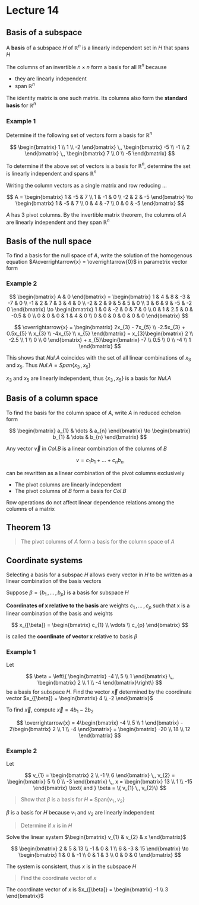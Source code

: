 # Lecture 14

## Basis of a subspace

A **basis** of a subspace $H$ of $\mathbb{R}^{n}$ is a linearly independent set in $H$ that spans $H$

The columns of an invertible $n \times n$ form a basis for all $\mathbb{R}^{n}$ because

- they are linearly independent
- span $\mathbb{R}^{n}$

The identity matrix is one such matrix. Its columns also form the **standard basis** for $\mathbb{R}^{n}$

### Example 1

Determine if the following set of vectors form a basis for $\mathbb{R}^{n}$

$$
	\begin{bmatrix}
		1 \\ 1 \\ -2
	\end{bmatrix}
	\,,
	\begin{bmatrix}
		-5 \\ -1 \\ 2
	\end{bmatrix}
	\,,
	\begin{bmatrix}
		7 \\ 0 \\ -5
	\end{bmatrix}
$$

To determine if the above set of vectors is a basis for $\mathbb{R}^{n}$, determine the set is linearly independent and spans $\mathbb{R}^{n}$

Writing the column vectors as a single matrix and row reducing ...

$$
	A = \begin{bmatrix}
		1 & -5 & 7 \\
		1 & -1 & 0 \\
		-2 & 2 & -5
	\end{bmatrix}
	\to
	\begin{bmatrix}
		1 & -5 & 7 \\
		0 & 4 & -7 \\
		0 & 0 & -5
	\end{bmatrix}
$$

$A$ has 3 pivot columns. By the invertible matrix theorem, the columns of $A$ are linearly independent and they span $\mathbb{R}^{n}$

## Basis of the null space

To find a basis for the null space of $A$, write the solution of the homogenous equation $A\overrightarrow{x} = \overrightarrow{0}$ in parametrix vector form

### Example 2
$$
	\begin{bmatrix} A & 0 \end{bmatrix}
	=
	\begin{bmatrix}
		1 & 4 & 8 & -3 & -7 & 0 \\
		-1 & 2 & 7 & 3 & 4 & 0 \\
		-2 & 2 & 9 & 5 & 5 & 0 \\
		3 & 6 & 9 & -5 & -2 0
	\end{bmatrix}
	\to
	\begin{bmatrix}
		1 & 0 & -2 & 0 & 7 & 0 \\
		0 & 1 & 2.5 & 0 & -0.5 & 0 \\
		0 & 0 & 0 & 1 & 4 & 0 \\
		0 & 0 & 0 & 0 & 0 & 0
	\end{bmatrix}
$$

$$
	\overrightarrow{x} = \begin{bmatrix}
		2x_{3} - 7x_{5} \\
		-2.5x_{3} + 0.5x_{5} \\
		x_{3} \\
		-4x_{5} \\
		x_{5} 
	\end{bmatrix}
	=
	x_{3}\begin{bmatrix}
		2 \\ -2.5 \\ 1 \\ 0 \\ 0
	\end{bmatrix}
	+
	x_{5}\begin{bmatrix}
		-7 \\ 0.5 \\ 0 \\ -4 \\ 1
	\end{bmatrix}
$$

This shows that $Nul. A$ coincides with the set of all linear combinations of $x_{3}$ and $x_{5}$. Thus $Nul. A = Span\{ x_{3} \,, x_{5}\}$

$x_{3}$ and $x_{5}$ are linearly independent, thus $\{ x_{3} \,, x_{5} \}$ is a basis for $Nul. A$

## Basis of a column space

To find the basis for the column space of $A$, write $A$ in reduced echelon form

$$
	\begin{bmatrix}
		a_{1} & \dots & a_{n}
	\end{bmatrix}
	\to
	\begin{bmatrix}
		b_{1} & \dots & b_{n}
	\end{bmatrix}
$$

Any vector $\overrightarrow{v}$ in $Col. B$ is a linear combination of the columns of $B$

$$
	v = c_{1}b_{1} + \dots + c_{n}b_{n}
$$

can be rewritten as a linear combination of the pivot columns exclusively

- The pivot columns are linearly independent
- The pivot columns of $B$ form a basis for $Col. B$

Row operations do not affect linear dependence relations among the columns of a matrix

## Theorem 13

> The pivot columns of $A$ form a basis for the column space  of $A$

## Coordinate systems

Selecting a basis for a subspac $H$ allows every vector in $H$ to be written as a linear combination of the basis vectors

Suppose $\beta = \{ b_{1} \,, \dots \,, b_{p} \}$ is a basis for subspace $H$

**Coordinates of x relative to the basis** are weights $c_{1} \,, \dots \,, c_{p}$ such that x is a linear combination of the basis and weights

$$
	x_{[\beta]} = \begin{bmatrix}
		c_{1} \\ \vdots \\ c_{p}
	\end{bmatrix}
$$

is called the **coordinate of vector x** relative to basis $\beta$

### Example 1

Let

$$
	\beta = \left\{ \begin{bmatrix}
		 -4 \\ 5 \\ 1
	 \end{bmatrix} \,, \begin{bmatrix}
		 2 \\ 1 \\ -4
	 \end{bmatrix}\right\}
$$
be a basis for subspace $H$. Find the vector $\overrightarrow{x}$ determined by the coordinate vector $x_{[\beta]} = \begin{bmatrix} 4 \\ -2 \end{bmatrix}$ 

To find $\overrightarrow{x}$, compute $\overrightarrow{x} = 4b_{1} -2b_{2}$

$$
	\overrightarrow{x} = 4\begin{bmatrix}
		-4 \\ 5 \\ 1
	\end{bmatrix} - 2\begin{bmatrix}
		2 \\ 1 \\ -4
	\end{bmatrix} = \begin{bmatrix}
		-20 \\ 18 \\ 12
	\end{bmatrix}
$$

### Example 2

Let 

$$
	v_{1} = \begin{bmatrix}
		2 \\ -1 \\ 6
	\end{bmatrix}
	\,, 
	v_{2} = \begin{bmatrix}
		5 \\ 0 \\ -3	
	\end{bmatrix}
	\,,
	x = \begin{bmatrix}
		13 \\ 1 \\ -15
	\end{bmatrix}
	\text{ and }
	\beta = \{ v_{1} \,, v_{2}\}
$$

> Show that $\beta$ is a basis for $H$ = Span$\{ v_{1} \,, v_{2} \}$

$\beta$ is a basis for $H$ because $v_{1}$ and $v_{2}$ are linearly independent

> Determine if $x$ is in $H$

Solve the linear system $\begin{bmatrix} v_{1} & v_{2} & x \end{bmatrix}$

$$
	\begin{bmatrix}
		2 & 5 & 13 \\
		-1 & 0 & 1 \\
		6 & -3 & 15
	\end{bmatrix}
	\to
	\begin{bmatrix}
		1 & 0 & -1 \\
		0 & 1 & 3 \\
		0 & 0 & 0
	\end{bmatrix}
$$

The system is consistent, thus $x$ is in the subspace $H$

> Find the coordinate vector of $x$

The coordinate vector of $x$ is $x_{[\beta]} = \begin{bmatrix} -1 \\ 3 \end{bmatrix}$ 